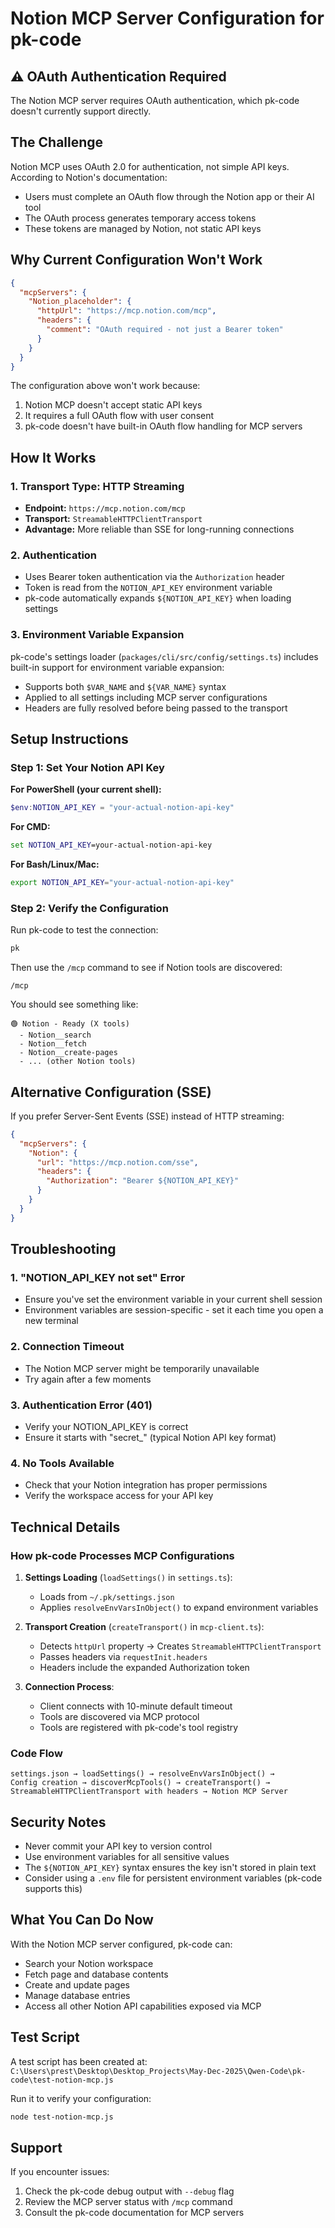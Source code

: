 # Notion MCP Server Configuration for pk-code

## ⚠️ OAuth Authentication Required

The Notion MCP server requires OAuth authentication, which pk-code doesn't currently support directly.

## The Challenge

Notion MCP uses OAuth 2.0 for authentication, not simple API keys. According to Notion's documentation:
- Users must complete an OAuth flow through the Notion app or their AI tool
- The OAuth process generates temporary access tokens
- These tokens are managed by Notion, not static API keys

## Why Current Configuration Won't Work

```json
{
  "mcpServers": {
    "Notion_placeholder": {
      "httpUrl": "https://mcp.notion.com/mcp",
      "headers": {
        "comment": "OAuth required - not just a Bearer token"
      }
    }
  }
}
```

The configuration above won't work because:
1. Notion MCP doesn't accept static API keys
2. It requires a full OAuth flow with user consent
3. pk-code doesn't have built-in OAuth flow handling for MCP servers

## How It Works

### 1. Transport Type: HTTP Streaming
- **Endpoint:** `https://mcp.notion.com/mcp`
- **Transport:** `StreamableHTTPClientTransport`
- **Advantage:** More reliable than SSE for long-running connections

### 2. Authentication
- Uses Bearer token authentication via the `Authorization` header
- Token is read from the `NOTION_API_KEY` environment variable
- pk-code automatically expands `${NOTION_API_KEY}` when loading settings

### 3. Environment Variable Expansion
pk-code's settings loader (`packages/cli/src/config/settings.ts`) includes built-in support for environment variable expansion:
- Supports both `$VAR_NAME` and `${VAR_NAME}` syntax
- Applied to all settings including MCP server configurations
- Headers are fully resolved before being passed to the transport

## Setup Instructions

### Step 1: Set Your Notion API Key

**For PowerShell (your current shell):**
```powershell
$env:NOTION_API_KEY = "your-actual-notion-api-key"
```

**For CMD:**
```cmd
set NOTION_API_KEY=your-actual-notion-api-key
```

**For Bash/Linux/Mac:**
```bash
export NOTION_API_KEY="your-actual-notion-api-key"
```

### Step 2: Verify the Configuration

Run pk-code to test the connection:
```bash
pk
```

Then use the `/mcp` command to see if Notion tools are discovered:
```
/mcp
```

You should see something like:
```
🟢 Notion - Ready (X tools)
  - Notion__search
  - Notion__fetch
  - Notion__create-pages
  - ... (other Notion tools)
```

## Alternative Configuration (SSE)

If you prefer Server-Sent Events (SSE) instead of HTTP streaming:

```json
{
  "mcpServers": {
    "Notion": {
      "url": "https://mcp.notion.com/sse",
      "headers": {
        "Authorization": "Bearer ${NOTION_API_KEY}"
      }
    }
  }
}
```

## Troubleshooting

### 1. "NOTION_API_KEY not set" Error
- Ensure you've set the environment variable in your current shell session
- Environment variables are session-specific - set it each time you open a new terminal

### 2. Connection Timeout
- The Notion MCP server might be temporarily unavailable
- Try again after a few moments

### 3. Authentication Error (401)
- Verify your NOTION_API_KEY is correct
- Ensure it starts with "secret_" (typical Notion API key format)

### 4. No Tools Available
- Check that your Notion integration has proper permissions
- Verify the workspace access for your API key

## Technical Details

### How pk-code Processes MCP Configurations

1. **Settings Loading** (`loadSettings()` in `settings.ts`):
   - Loads from `~/.pk/settings.json`
   - Applies `resolveEnvVarsInObject()` to expand environment variables

2. **Transport Creation** (`createTransport()` in `mcp-client.ts`):
   - Detects `httpUrl` property → Creates `StreamableHTTPClientTransport`
   - Passes headers via `requestInit.headers`
   - Headers include the expanded Authorization token

3. **Connection Process**:
   - Client connects with 10-minute default timeout
   - Tools are discovered via MCP protocol
   - Tools are registered with pk-code's tool registry

### Code Flow
```
settings.json → loadSettings() → resolveEnvVarsInObject() → 
Config creation → discoverMcpTools() → createTransport() → 
StreamableHTTPClientTransport with headers → Notion MCP Server
```

## Security Notes

- Never commit your API key to version control
- Use environment variables for all sensitive values
- The `${NOTION_API_KEY}` syntax ensures the key isn't stored in plain text
- Consider using a `.env` file for persistent environment variables (pk-code supports this)

## What You Can Do Now

With the Notion MCP server configured, pk-code can:
- Search your Notion workspace
- Fetch page and database contents  
- Create and update pages
- Manage database entries
- Access all other Notion API capabilities exposed via MCP

## Test Script

A test script has been created at:
`C:\Users\prest\Desktop\Desktop_Projects\May-Dec-2025\Qwen-Code\pk-code\test-notion-mcp.js`

Run it to verify your configuration:
```bash
node test-notion-mcp.js
```

## Support

If you encounter issues:
1. Check the pk-code debug output with `--debug` flag
2. Review the MCP server status with `/mcp` command
3. Consult the pk-code documentation for MCP servers
